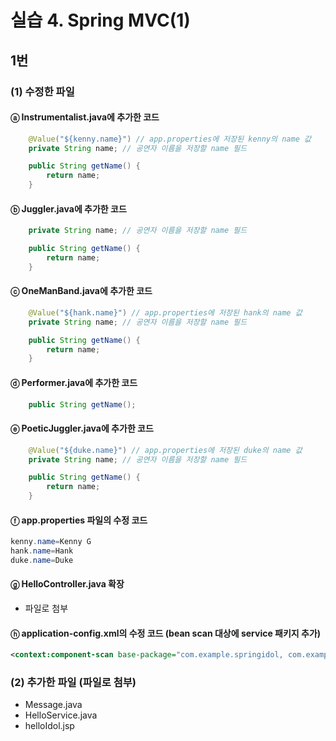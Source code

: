 # 실습 4. Spring MVC(1)
## 1번
### (1) 수정한 파일
#### ⓐ Instrumentalist.java에 추가한 코드
```java
	@Value("${kenny.name}") // app.properties에 저장된 kenny의 name 값
	private String name; // 공연자 이름을 저장할 name 필드

	public String getName() {
		return name;
	}
```
#### ⓑ Juggler.java에 추가한 코드
```java
	private String name; // 공연자 이름을 저장할 name 필드

	public String getName() {
		return name;
	}
```
#### ⓒ OneManBand.java에 추가한 코드
```java
	@Value("${hank.name}") // app.properties에 저장된 hank의 name 값
	private String name; // 공연자 이름을 저장할 name 필드

	public String getName() {
		return name;
	}
```
#### ⓓ Performer.java에 추가한 코드
```java
	public String getName();
```
#### ⓔ PoeticJuggler.java에 추가한 코드
```java
	@Value("${duke.name}") // app.properties에 저장된 duke의 name 값
	private String name; // 공연자 이름을 저장할 name 필드

	public String getName() {
		return name;
	}
```
#### ⓕ app.properties 파일의 수정 코드
```java properties file
kenny.name=Kenny G
hank.name=Hank
duke.name=Duke
```
#### ⓖ HelloController.java 확장
- 파일로 첨부  

#### ⓗ application-config.xml의 수정 코드 (bean scan 대상에 service 패키지 추가)
```xml
<context:component-scan base-package="com.example.springidol, com.example.helloworld.service" />
```

### (2) 추가한 파일 (파일로 첨부)
- Message.java
- HelloService.java
- helloIdol.jsp

